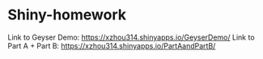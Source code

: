 # Shiny-homework

Link to Geyser Demo: https://xzhou314.shinyapps.io/GeyserDemo/ 
Link to Part A + Part B: https://xzhou314.shinyapps.io/PartAandPartB/
